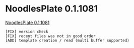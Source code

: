 NoodlesPlate 0.1.1081
=============

[NoodlesPlate 0.1.1081](https://github.com/aiekick/NoodlesPlate/releases/tag/v0.1.1081)

```
[FIX] version check
[FIX] recent files was not in good order
[ADD] template creation / read (multi buffer supported)
```
